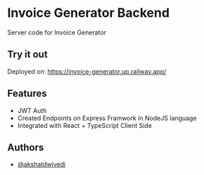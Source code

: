 # Invoice Generator Backend

Server code for Invoice Generator

## Try it out

Deployed on: https://invoice-generator.up.railway.app/

## Features

- JWT Auth
- Created Endpoints on Express Framwork in NodeJS language
- Integrated with React + TypeScript Client Side

## Authors

- [@akshatdwivedi](https://www.github.com/akshat-9825)
